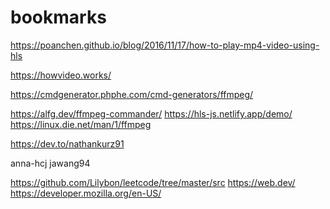 # bookmarks

https://poanchen.github.io/blog/2016/11/17/how-to-play-mp4-video-using-hls

https://howvideo.works/


https://cmdgenerator.phphe.com/cmd-generators/ffmpeg/

https://alfg.dev/ffmpeg-commander/
https://hls-js.netlify.app/demo/
https://linux.die.net/man/1/ffmpeg

https://dev.to/nathankurz91


anna-hcj
jawang94


https://github.com/Lilybon/leetcode/tree/master/src
https://web.dev/
https://developer.mozilla.org/en-US/

